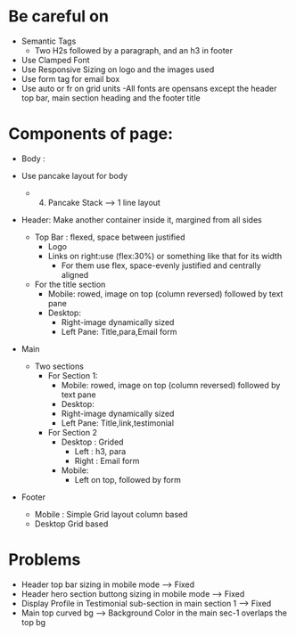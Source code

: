  # Be careful on

- Semantic Tags
  - Two H2s followed by a paragraph, and an h3 in footer
- Use Clamped Font
- Use Responsive Sizing on logo and the images used
- Use form tag for email box
- Use auto or fr on grid units
-All fonts are opensans except the header top bar, main section heading and the footer title



# Components of page:

- Body :
- Use pancake layout for body
  - 04. Pancake Stack --> 1 line layout


- Header: Make another container inside it, margined from all sides
  - Top Bar : flexed, space between justified
    - Logo
    - Links on right:use (flex:30%) or something like that for its width
      - For them use flex, space-evenly justified and centrally aligned
  - For the title section
      - Mobile: rowed, image on top (column reversed) followed by text pane
      - Desktop:
        - Right-image dynamically sized
        - Left Pane: Title,para,Email form
- Main
  - Two sections
    - For Section 1:
       -  Mobile: rowed, image on top (column reversed) followed by text pane
       -  Desktop:
        - Right-image dynamically sized
        - Left Pane: Title,link,testimonial
    - For Section 2
      - Desktop : Grided
        - Left : h3, para
        - Right : Email form
      - Mobile:
        - Left on top, followed by form 
- Footer
  - Mobile : Simple Grid layout column based
  - Desktop Grid based



# Problems
- Header top bar sizing in mobile mode --> Fixed
- Header hero section buttong sizing in mobile mode --> Fixed
- Display Profile in Testimonial sub-section in main section 1  --> Fixed
- Main top curved bg --> Background Color in the main sec-1 overlaps the top bg